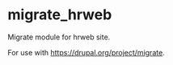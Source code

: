migrate_hrweb
=============

Migrate module for hrweb site.

For use with https://drupal.org/project/migrate.

